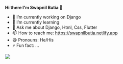 <b> Hi there I'm Swapnil Butia </b>👋

- 🔭 I’m currently working on Django
- 🌱 I’m currently learning 
- 💬 Ask me about Django, Html, Css, Flutter
- 📫 How to reach me: https://swapnilbutia.netlify.app
- 😄 Pronouns: He/His
- ⚡ Fun fact: ...


<img src= "https://github-readme-stats.vercel.app/api?username=swapnilbutia05&&show_icons=true&title_color=ffffff&icon_color=bb2acf&text_color=daf7dc&bg_color=151515">
